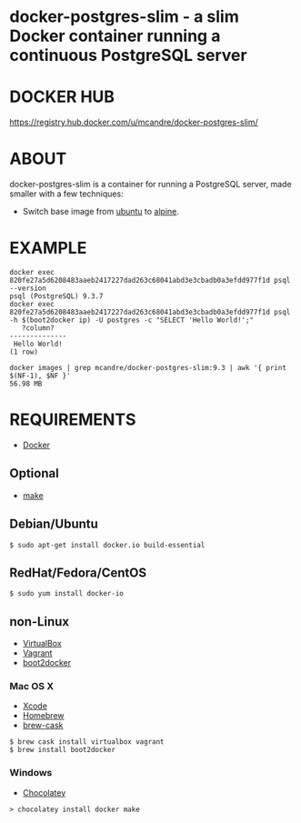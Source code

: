 # docker-postgres-slim - a slim Docker container running a continuous PostgreSQL server

# DOCKER HUB

https://registry.hub.docker.com/u/mcandre/docker-postgres-slim/

# ABOUT

docker-postgres-slim is a container for running a PostgreSQL server, made smaller with a few techniques:

* Switch base image from [ubuntu](https://registry.hub.docker.com/_/ubuntu/) to [alpine](https://registry.hub.docker.com/_/alpine/).

# EXAMPLE

```
docker exec 820fe27a5d6208483aaeb2417227dad263c68041abd3e3cbadb0a3efdd977f1d psql --version
psql (PostgreSQL) 9.3.7
docker exec 820fe27a5d6208483aaeb2417227dad263c68041abd3e3cbadb0a3efdd977f1d psql -h $(boot2docker ip) -U postgres -c "SELECT 'Hello World!';"
   ?column?
--------------
 Hello World!
(1 row)

docker images | grep mcandre/docker-postgres-slim:9.3 | awk '{ print $(NF-1), $NF }'
56.98 MB
```

# REQUIREMENTS

* [Docker](https://www.docker.com/)

## Optional

* [make](http://www.gnu.org/software/make/)

## Debian/Ubuntu

```
$ sudo apt-get install docker.io build-essential
```

## RedHat/Fedora/CentOS

```
$ sudo yum install docker-io
```

## non-Linux

* [VirtualBox](https://www.virtualbox.org/)
* [Vagrant](https://www.vagrantup.com/)
* [boot2docker](http://boot2docker.io/)

### Mac OS X

* [Xcode](http://itunes.apple.com/us/app/xcode/id497799835?ls=1&mt=12)
* [Homebrew](http://brew.sh/)
* [brew-cask](http://caskroom.io/)

```
$ brew cask install virtualbox vagrant
$ brew install boot2docker
```

### Windows

* [Chocolatey](https://chocolatey.org/)

```
> chocolatey install docker make
```
